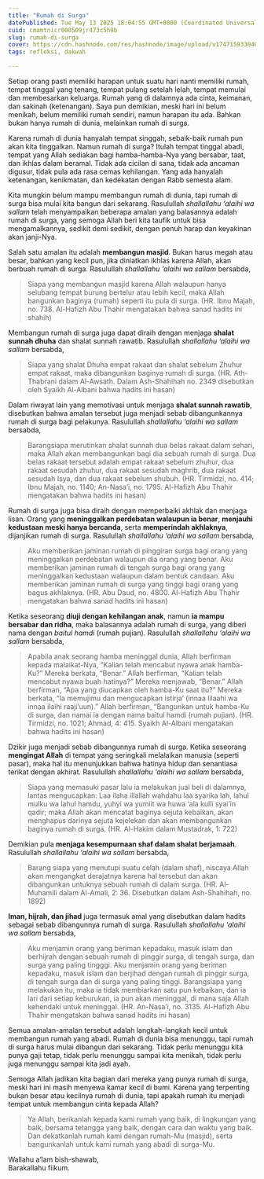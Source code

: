 ```yaml
---
title: "Rumah di Surga"
datePublished: Tue May 13 2025 18:04:55 GMT+0000 (Coordinated Universal Time)
cuid: cmamtnicr000509jr473c5h9b
slug: rumah-di-surga
cover: https://cdn.hashnode.com/res/hashnode/image/upload/v1747159330460/ba851aa8-c2e4-43fd-9fb1-7126e32f7022.png
tags: refleksi, dakwah

---
```


Setiap orang pasti memiliki harapan untuk suatu hari nanti memiliki rumah, tempat tinggal yang tenang, tempat pulang setelah lelah, tempat memulai dan membesarkan keluarga. Rumah yang di dalamnya ada cinta, keimanan, dan sakinah (ketenangan). Saya pun demikian, meski hari ini belum menikah, belum memiliki rumah sendiri, namun harapan itu ada. Bahkan bukan hanya rumah di dunia, melainkan rumah di surga.

Karena rumah di dunia hanyalah tempat singgah, sebaik-baik rumah pun akan kita tinggalkan. Namun rumah di surga? Itulah tempat tinggal abadi, tempat yang Allah sediakan bagi hamba-hamba-Nya yang bersabar, taat, dan ikhlas dalam beramal. Tidak ada cicilan di sana, tidak ada ancaman digusur, tidak pula ada rasa cemas kehilangan. Yang ada hanyalah ketenangan, kenikmatan, dan kedekatan dengan Rabb semesta alam.

Kita mungkin belum mampu membangun rumah di dunia, tapi rumah di surga bisa mulai kita bangun dari sekarang. Rasulullah *shallallahu ‘alaihi wa sallam* telah menyampaikan beberapa amalan yang balasannya adalah rumah di surga, yang semoga Allah beri kita taufik untuk bisa mengamalkannya, sedikit demi sedikit, dengan penuh harap dan keyakinan akan janji-Nya.

Salah satu amalan itu adalah **membangun masjid**. Bukan harus megah atau besar, bahkan yang kecil pun, jika diniatkan ikhlas karena Allah, akan berbuah rumah di surga. Rasulullah *shallallahu ‘alaihi wa sallam* bersabda,

> Siapa yang membangun masjid karena Allah walaupun hanya selubang tempat burung bertelur atau lebih kecil, maka Allah bangunkan baginya (rumah) seperti itu pula di surga. (HR. Ibnu Majah, no. 738. Al-Hafizh Abu Thahir mengatakan bahwa sanad hadits ini shahih)

Membangun rumah di surga juga dapat diraih dengan menjaga **shalat sunnah dhuha** dan shalat sunnah rawatib. Rasulullah *shallallahu ‘alaihi wa sallam* bersabda,

> Siapa yang shalat Dhuha empat rakaat dan shalat sebelum Zhuhur empat rakaat, maka dibangunkan baginya rumah di surga. (HR. Ath-Thabrani dalam Al-Awsath. Dalam Ash-Shahihah no. 2349 disebutkan oleh Syaikh Al-Albani bahwa hadits ini hasan)

Dalam riwayat lain yang memotivasi untuk menjaga **shalat sunnah rawatib**, disebutkan bahwa amalan tersebut juga menjadi sebab dibangunkannya rumah di surga bagi pelakunya. Rasulullah *shallallahu ‘alaihi wa sallam* bersabda,

> Barangsiapa merutinkan shalat sunnah dua belas rakaat dalam sehari, maka Allah akan membangunkan bagi dia sebuah rumah di surga. Dua belas rakaat tersebut adalah empat rakaat sebelum zhuhur, dua rakaat sesudah zhuhur, dua rakaat sesudah maghrib, dua rakaat sesudah Isya, dan dua rakaat sebelum shubuh. (HR. Tirmidzi, no. 414; Ibnu Majah, no. 1140; An-Nasa’i, no. 1795. Al-Hafizh Abu Thahir mengatakan bahwa hadits ini hasan)

Rumah di surga juga bisa diraih dengan memperbaiki akhlak dan menjaga lisan. Orang yang **meninggalkan perdebatan walaupun ia benar**, **menjauhi kedustaan meski hanya bercanda**, serta **memperindah akhlaknya**, dijanjikan rumah di surga. Rasulullah *shallallahu ‘alaihi wa sallam* bersabda,

> Aku memberikan jaminan rumah di pinggiran surga bagi orang yang meninggalkan perdebatan walaupun dia orang yang benar. Aku memberikan jaminan rumah di tengah surga bagi orang yang meninggalkan kedustaan walaupun dalam bentuk candaan. Aku memberikan jaminan rumah di surga yang tinggi bagi orang yang bagus akhlaknya. (HR. Abu Daud, no. 4800. Al-Hafizh Abu Thahir mengatakan bahwa sanad hadits ini hasan)

Ketika seseorang **diuji dengan kehilangan anak**, namun **ia mampu bersabar dan ridha**, maka balasannya adalah rumah di surga, yang diberi nama dengan *baitul hamdi* (rumah pujian). Rasulullah *shallallahu ‘alaihi wa sallam* bersabda,

> Apabila anak seorang hamba meninggal dunia, Allah berfirman kepada malaikat-Nya, “Kalian telah mencabut nyawa anak hamba-Ku?” Mereka berkata, “Benar.” Allah berfirman, “Kalian telah mencabut nyawa buah hatinya?” Mereka menjawab, “Benar.” Allah berfirman, “Apa yang diucapkan oleh hamba-Ku saat itu?” Mereka berkata, “Ia memujimu dan mengucapkan istirja’ (innaa lilaahi wa innaa ilaihi raaji’uun).” Allah berfirman, “Bangunkan untuk hamba-Ku di surga, dan namai ia dengan nama baitul hamdi (rumah pujian). (HR. Tirmidzi, no. 1021; Ahmad, 4: 415. Syaikh Al-Albani mengatakan bahwa hadits ini hasan)

Dzikir juga menjadi sebab dibangunnya rumah di surga. Ketika seseorang **mengingat Allah** di tempat yang seringkali melalaikan manusia (seperti pasar), maka hal itu menunjukkan bahwa hatinya hidup dan senantiasa terikat dengan akhirat. Rasulullah *shallallahu ‘alaihi wa sallam* bersabda,

> Siapa yang memasuki pasar lalu ia melakukan jual beli di dalamnya, lantas mengucapkan: Laa ilaha illallah wahdahu laa syarika lah, lahul mulku wa lahul hamdu, yuhyi wa yumiit wa huwa ‘ala kulli syai’in qadir; maka Allah akan mencatat baginya sejuta kebaikan, akan menghapus darinya sejuta kejelekan dan akan membangunkan baginya rumah di surga. (HR. Al-Hakim dalam Mustadrak, 1: 722)

Demikian pula **menjaga kesempurnaan shaf dalam shalat berjamaah**. Rasulullah *shallallahu ‘alaihi wa sallam* bersabda,

> Barang siapa yang menutupi suatu celah (dalam shaf), niscaya Allah akan mengangkat derajatnya karena hal tersebut dan akan dibangunkan untuknya sebuah rumah di dalam surga. (HR. Al-Muhamili dalam Al-Amali, 2: 36. Disebutkan dalam Ash-Shahihah, no. 1892)

**Iman, hijrah, dan jihad** juga termasuk amal yang disebutkan dalam hadits sebagai sebab dibangunnya rumah di surga. Rasulullah *shallallahu ‘alaihi wa sallam* bersabda,

> Aku menjamin orang yang beriman kepadaku, masuk islam dan berhijrah dengan sebuah rumah di pinggir surga, di tengah surga, dan surga yang paling tingggi. Aku menjamin orang yang beriman kepadaku, masuk islam dan berjihad dengan rumah di pinggir surga, di tengah surga dan di surga yang paling tinggi. Barangsiapa yang melakukan itu, maka ia tidak membiarkan satu pun kebaikan, dan ia lari dari setiap keburukan, ia pun akan meninggal, di mana saja Allah kehendaki untuk meninggal. (HR. An-Nasa’i, no. 3135. Al-Hafizh Abu Thahir mengatakan bahwa sanad hadits ini hasan)

Semua amalan-amalan tersebut adalah langkah-langkah kecil untuk membangun rumah yang abadi. Rumah di dunia bisa menunggu, tapi rumah di surga harus mulai dibangun dari sekarang. Tidak perlu menunggu kita punya gaji tetap, tidak perlu menunggu sampai kita menikah, tidak perlu juga menunggu sampai kita jadi ayah.

Semoga Allah jadikan kita bagian dari mereka yang punya rumah di surga, meski hari ini masih menyewa kamar kecil di bumi. Karena yang terpenting bukan besar atau kecilnya rumah di dunia, tapi apakah rumah itu menjadi tempat untuk membangun cinta kepada Allah?

> Ya Allah, berikanlah kepada kami rumah yang baik, di lingkungan yang baik, bersama tetangga yang baik, dengan cara dan waktu yang baik. Dan dekatkanlah rumah kami dengan rumah-Mu (masjid), serta bangunkanlah untuk kami rumah yang abadi di surga-Mu.

Wallahu a’lam bish-shawab,  
Barakallahu fiikum.